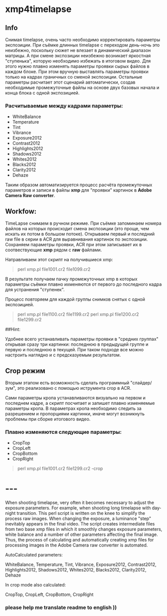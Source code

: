 # xmp4timelapse

## Info
Снимая timelapse, очень часто необходимо корректировать параметры экспозиции. При съёмке длинных timelapse c переходом день-ночь это неизбежно, поскольку сюжет не влезает в динамический диапазон матрицы. А при смене экспозиции неизбежно возникает яркостная "ступенька", которую необходимо избежать в итоговом видео. Для этого нужно плавно изменять параметры проявки сырых файлов в каждом блоке. При этом вручную выставлять параметры проявки только на кадрах граничных со сменой экспозиции. Остальные параметры расчитает этот сценарий автоматически, создав необходимые промежуточные файлы на основе двух базовых начала и конца блока с одной экспозицией.

### Расчитываемые между кадрами параметры:
- WhiteBalance
- Temperature
- Tint
- Vibrance
- Exposure2012
- Contrast2012
- Highlights2012
- Shadows2012
- Whites2012
- Blacks2012
- Clarity2012
- Dehaze

Таким образом автоматизируется процесс расчёта промежуточных параметров и записи в файлы __xmp__ для  "проявки" картинок в **Adobe Camera Raw converter**.

## Workfow:

TimeLapse снимаем в ручном режиме. При съёмке запоминаем номера файлов на которых происходит смена экспозиции (это проще, чем искать их потом в большом потоке). Открываем первый и последний raw file в серии в ACR для выравнивания картинок по экспозиции. Сохраняем параметры проявки, ACR при этом записывает их в соотвествующие **xmp** рядом с **raw** файлами.

Натравливаем этот скрипт на получившиеся xmp:
 > perl xmp.pl file1001.cr2 file1099.cr2

В результате получаем пачку промежуточных xmp в которых параметры съёмки плавно ихменяются от первого до последного кадра для устранения "ступенек".

Процесс повторяем для каждой группы снимков снятых с одной экспозицией.
 > perl xmp.pl file1100.cr2 file1199.cr2
 > perl xmp.pl file1200.cr2 file1299.cr2

##Hint:

Удобнее всего устанавливать параметры проявки в "средних группах" открывая сразу три картинки: последнюю в предыдущей группе и первую и последнюю в текущей. При таком подходе все можно настроить наглядно и с предсказуемым результатом.

## Crop режим
Вторым этапом есть возможность сделать программный "слайдер/зум", это реализовано c помощью иструмента crop в ACR.

Сами параметры кропа устанавливаются визуально на первом и последнем кадре, а скрипт посчитает и запишет плавно изменяемые параметры кропа.
В параметрах кропа необходимо следить за разрешением и пропорциями картинки, иначе могут возникнуть проблемы при сборке итогового видео.

### Плавно изменяются следующие параметры:

- CropTop
- CropLeft
- CropBottom
- CropRight

> perl xmp.pl file1001.cr2 file1299.cr2 -crop
# ---

When shooting timelapse, very often it becomes necessary to adjust the exposure parameters. For example, when shooting long timelapse with day-night transition. This perl script is written on the knee to simplify the process raw images. When changing the exposure, a luminance "step" inevitably appears in the final video. The script creates intermediate files from two base xmp files in which it smoothly changes exposure parameters, white balance and a number of other parameters affecting the final image. Thus, the process of calculating and automatically creating xmp files for processing images in the Adobe Camera raw converter is automated.

AutoCalculated parameters:

WhiteBalance, Temperature, Tint, Vibrance, Exposure2012, Contrast2012, Highlights2012, Shadows2012, Whites2012, Blacks2012, Clarity2012, Dehaze

In crop mode also calculated:

CropTop, CropLeft, CropBottom, CropRight

### please help me translate readme to english ))
